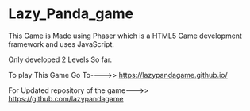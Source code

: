 # Lazy_Panda_game
This Game is Made using Phaser which is a HTML5 Game development framework and uses JavaScript.

Only developed 2 Levels So far.

To play This Game Go To---->>
https://lazypandagame.github.io/

For Updated repository of the game--->>
https://github.com/lazypandagame

